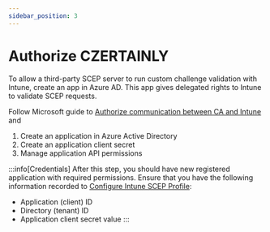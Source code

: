 ```yaml
---
sidebar_position: 3
---
```


# Authorize CZERTAINLY

To allow a third-party SCEP server to run custom challenge validation with Intune, create an app in Azure AD. This app gives delegated rights to Intune to validate SCEP requests.

Follow Microsoft guide to [Authorize communication between CA and Intune](https://learn.microsoft.com/en-us/mem/intune/protect/certificate-authority-add-scep-overview#authorize-communication-between-ca-and-intune) and
1. Create an application in Azure Active Directory
2. Create an application client secret
3. Manage application API permissions

:::info[Credentials]
After this step, you should have new registered application with required permissions. Ensure that you have the following information recorded to [Configure Intune SCEP Profile](./configure-scep-intune.md):
- Application (client) ID
- Directory (tenant) ID
- Application client secret value
:::
